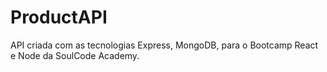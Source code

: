 # ProductAPI

API criada com as tecnologias Express, MongoDB, para o Bootcamp React e Node da SoulCode Academy.
